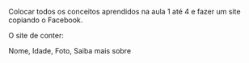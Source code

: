 Colocar todos os conceitos aprendidos na aula 1 até 4
e fazer um site copiando o Facebook.

O site de conter:

Nome, Idade, Foto, Saiba mais sobre

